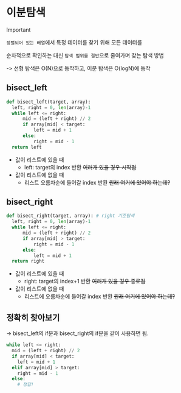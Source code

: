 # 이분탐색

> [!important]
>
> `정렬되어 있는 배열`에서 특정 데이터를 찾기 위해 모든 데이터를
>
> 순차적으로 확인하는 대신 `탐색 범위를 절반`으로 줄여가며 찾는 탐색 방법

-> 선형 탐색은 O(N)으로 동작하고, 이분 탐색은 O(logN)에 동작

## bisect_left

```python
def bisect_left(target, array):
  left, right = 0, len(array)-1
  while left <= right:
      mid = (left + right) // 2
      if array[mid] < target:
          left = mid + 1
      else:
          right = mid - 1
  return left
```

- 값이 리스트에 있을 때
  - left: target의 index 반환 ~~여러개 있을 경우 시작점~~
- 값이 리스트에 없을 때
  - 리스트 오름차순에 들어갈 index 반환 ~~원래 여기에 있어야 하는데?~~

## bisect_right

```python
def bisect_right(target, array): # right 기준탐색
  left, right = 0, len(array)-1
  while left <= right:
      mid = (left + right) // 2
      if array[mid] > target:
          right = mid - 1
      else:
          left = mid + 1
  return right
```

- 값이 리스트에 있을 때
  - right: target의 index+1 반환 ~~여러개 있을 경우 종료점~~
- 값이 리스트에 없을 때
  - 리스트에 오름차순에 들어갈 index 반환 ~~원래 여기에 있어야 하는데?~~

## 정확히 찾아보기

-> bisect_left의 if문과 bisect_right의 if문을 같이 사용하면 됨.

```python
while left <= right:
  mid = (left + right) // 2
  if array[mid] < target:
    left = mid + 1
  elif array[mid] > target:
    right = mid - 1
  else:
    # 정답!
```
